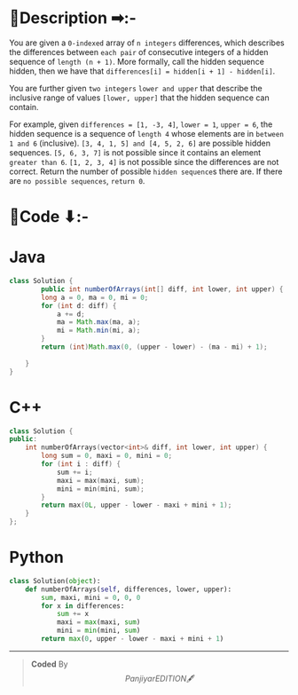 # 📍Description ➡:-
<!-- Describe your first thoughts on how to solve this problem. -->
You are given a `0-indexed` array of `n integers` differences, which describes the differences between `each pair` of consecutive integers of a hidden sequence of `length (n + 1)`. More formally, call the hidden sequence hidden, then we have that `differences[i] = hidden[i + 1] - hidden[i]`.

You are further given `two integers` `lower and upper` that describe the inclusive range of values `[lower, upper]` that the hidden sequence can contain.

For example, given `differences = [1, -3, 4]`, `lower = 1`, `upper = 6`, the hidden sequence is a sequence of `length 4` whose elements are in `between 1 and 6` (inclusive).
`[3, 4, 1, 5] and [4, 5, 2, 6]` are possible hidden sequences.
`[5, 6, 3, 7]` is not possible since it contains an element `greater than 6`.
`[1, 2, 3, 4]` is not possible since the differences are not correct.
Return the number of possible `hidden sequence`s there are. If there are `no possible sequences`, `return 0`.


# 📝Code ⬇:-


# Java
```java []
class Solution {
        public int numberOfArrays(int[] diff, int lower, int upper) {
        long a = 0, ma = 0, mi = 0;
        for (int d: diff) {
            a += d;
            ma = Math.max(ma, a);
            mi = Math.min(mi, a);
        }
        return (int)Math.max(0, (upper - lower) - (ma - mi) + 1);
       
    }
}

```

# C++
``` cpp []
class Solution {
public:
    int numberOfArrays(vector<int>& diff, int lower, int upper) {
        long sum = 0, maxi = 0, mini = 0;
        for (int i : diff) {
            sum += i;
            maxi = max(maxi, sum);
            mini = min(mini, sum);
        }
        return max(0L, upper - lower - maxi + mini + 1);
    }
};
```

# Python
``` python []
class Solution(object):
    def numberOfArrays(self, differences, lower, upper):
        sum, maxi, mini = 0, 0, 0
        for x in differences:
            sum += x
            maxi = max(maxi, sum)
            mini = min(mini, sum)
        return max(0, upper - lower - maxi + mini + 1)    
```

---

>    **Coded** By $$Panjiyar EDITION 🖋  $$

               
